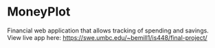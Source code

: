 # MoneyPlot
Financial web application that allows tracking of spending and savings.
View live app here: https://swe.umbc.edu/~bemill1/is448/final-project/
